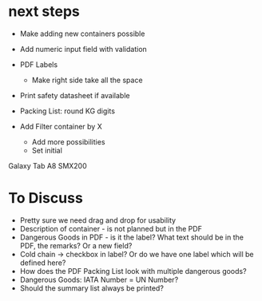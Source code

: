 # next steps
* Make adding new containers possible

* Add numeric input field with validation

* PDF Labels
    * Make right side take all the space

* Print safety datasheet if available

* Packing List: round KG digits

* Add Filter container by X
  * Add more possibilities
  * Set initial

Galaxy Tab A8 SMX200

# To Discuss

* Pretty sure we need drag and drop for usability
* Description of container - is not planned but in the PDF
* Dangerous Goods in PDF - is it the label? What text should be in the PDF, the remarks? Or a new field?
* Cold chain -> checkbox in label? Or do we have one label which will be defined here?
* How does the PDF Packing List look with multiple dangerous goods?
* Dangerous Goods: IATA Number = UN Number?
* Should the summary list always be printed?

